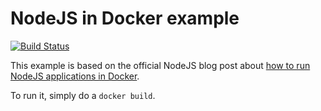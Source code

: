 # NodeJS in Docker example

[![Build Status](https://travis-ci.org/patrickdappollonio/nodejs-in-docker.svg?branch=master)](https://travis-ci.org/patrickdappollonio/nodejs-in-docker)

This example is based on the official NodeJS blog post about [how to run
NodeJS applications in Docker](https://nodejs.org/en/docs/guides/nodejs-docker-webapp/).

To run it, simply do a `docker build`.
